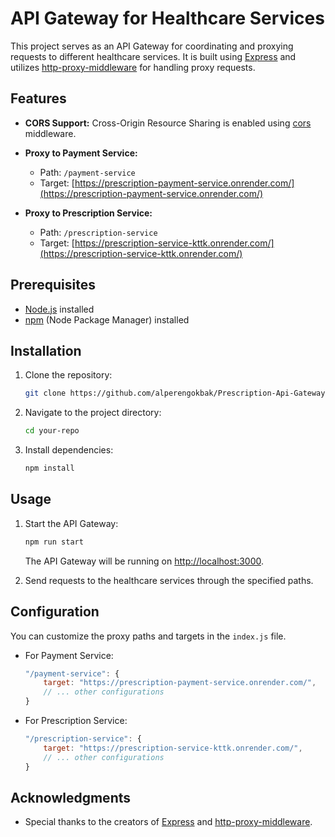# API Gateway for Healthcare Services

This project serves as an API Gateway for coordinating and proxying requests to different healthcare services. It is built using [Express](https://expressjs.com/) and utilizes [http-proxy-middleware](https://www.npmjs.com/package/http-proxy-middleware) for handling proxy requests.

## Features

- **CORS Support:** Cross-Origin Resource Sharing is enabled using [cors](https://www.npmjs.com/package/cors) middleware.

- **Proxy to Payment Service:**

  - Path: `/payment-service`
  - Target: [https://prescription-payment-service.onrender.com/](https://prescription-payment-service.onrender.com/)

- **Proxy to Prescription Service:**
  - Path: `/prescription-service`
  - Target: [https://prescription-service-kttk.onrender.com/](https://prescription-service-kttk.onrender.com/)

## Prerequisites

- [Node.js](https://nodejs.org/) installed
- [npm](https://www.npmjs.com/) (Node Package Manager) installed

## Installation

1. Clone the repository:

   ```bash
   git clone https://github.com/alperengokbak/Prescription-Api-Gateway
   ```

2. Navigate to the project directory:

   ```bash
   cd your-repo
   ```

3. Install dependencies:

   ```bash
   npm install
   ```

## Usage

1. Start the API Gateway:

   ```bash
   npm run start
   ```

   The API Gateway will be running on [http://localhost:3000](http://localhost:3000).

2. Send requests to the healthcare services through the specified paths.

## Configuration

You can customize the proxy paths and targets in the `index.js` file.

- For Payment Service:

  ```javascript
  "/payment-service": {
      target: "https://prescription-payment-service.onrender.com/",
      // ... other configurations
  }
  ```

- For Prescription Service:

  ```javascript
  "/prescription-service": {
      target: "https://prescription-service-kttk.onrender.com/",
      // ... other configurations
  }
  ```

## Acknowledgments

- Special thanks to the creators of [Express](https://expressjs.com/) and [http-proxy-middleware](https://www.npmjs.com/package/http-proxy-middleware).
